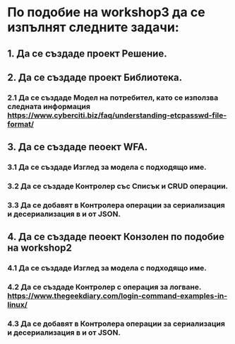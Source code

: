 # По подобие на workshop3 да се изпълнят следните задачи:
## 1. Да се създаде проект Решение.
## 2. Да се създаде проект Библиотека.
### 2.1 Да се създаде Модел на потребител, като се използва следната информация https://www.cyberciti.biz/faq/understanding-etcpasswd-file-format/  
## 3. Да се създаде пеоект WFA.
### 3.1 Да се създаде Изглед за модела с подходящо име.
### 3.2 Да се създаде Контролер със Списък и CRUD операции.
### 3.3 Да се добавят в Контролера операции за сериализация и десериализация в и от JSON.
## 4. Да се създаде пеоект Конзолен по подобие на workshop2
### 4.1 Да се създаде Изглед за модела с подходящо име.
### 4.2 Да се създаде Контролер с операция за логване. https://www.thegeekdiary.com/login-command-examples-in-linux/
### 4.3 Да се добавят в Контролера операции за сериализация и десериализация в и от JSON.
